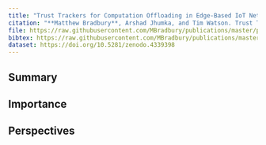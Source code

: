 ```yaml
---
title: "Trust Trackers for Computation Offloading in Edge-Based IoT Networks"
citation: "**Matthew Bradbury**, Arshad Jhumka, and Tim Watson. Trust Trackers for Computation Offloading in Edge-Based IoT Networks. In *IEEE INFOCOM*, 1–10. Virtual Event, Canada, 10–13 May 2021. IEEE. To Appear."
file: https://raw.githubusercontent.com/MBradbury/publications/master/papers/InfoCom2021.pdf
bibtex: https://raw.githubusercontent.com/MBradbury/publications/master/bibtex/Bradbury_2021_TrustTrackersComputation.bib
dataset: https://doi.org/10.5281/zenodo.4339398
---
```


## Summary

## Importance

## Perspectives



